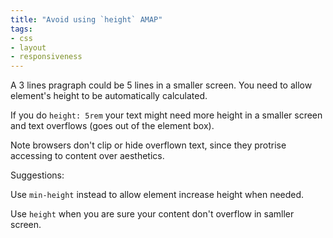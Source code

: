 ```yaml
---
title: "Avoid using `height` AMAP"
tags:
- css
- layout
- responsiveness
---
```


A 3 lines pragraph could be 5 lines in a smaller screen. You need to allow element's height to be automatically calculated.

If you do `height: 5rem` your text might need more height in a smaller screen and text overflows (goes out of the element box).

Note browsers don't clip or hide overflown text, since they protrise accessing to content over aesthetics.

Suggestions:

Use `min-height` instead to allow element increase height when needed.

Use `height` when you are sure your content don't overflow in samller screen.